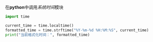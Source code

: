 在**python**中调用*系统时间*模块
```python
import time

current_time = time.localtime()
formatted_time = time.strftime("%Y-%m-%d %H:%M:%S", current_time)
print("当前格式化时间：", formatted_time)
```
